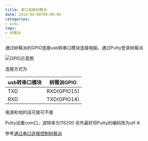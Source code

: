 ```yaml
---
title: 串口连接树莓派
date: 2014-04-08T00:00:00
categories:
- wiki
tags:
- 树莓派
---
```


通过树莓派的GPIO连接usb转串口模块连接电脑，通过Putty登录树莓派

<!--more-->

![GPIO示意图][1]

连接方式为

usb转串口模块|树莓派GPIO
----------|----------
TXD       |RXD(GPIO15)
RXD       |TXD(GPIO14)

电源和地的话可接可不接

Putty设置com口，波特率为115200
另外最好将Putty的编码改为utf-8

参考[通过串口连接控制树莓派](http://www.cnblogs.com/ma6174/archive/2013/04/23/3038626.html)

[1]: https://blog-1254016481.cos.ap-shanghai.myqcloud.com/m6.png
